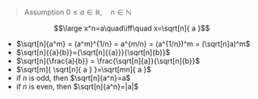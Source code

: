 
> Assumption $0\leq a\in\mathbb{R},\quad n\in\mathbb{N}$

$$\large x^n=a\quad\iff\quad x=\sqrt[n]{ a }$$

- $\sqrt[n]{a^m} = (a^m)^{1/n} = a^{m/n} = (a^{1/n})^m = (\sqrt[n]a)^m$
- $\sqrt[n]{{a}{b}}={\sqrt[n]{{a}}}{\sqrt[n]{b}}$
- $\sqrt[n]{\frac{a}{b}} = \frac{\sqrt[n]{a}}{\sqrt[n]{b}}$
- $\sqrt[m]{ \sqrt[n]{ a } }=\sqrt[mn]{ a }$
- if $n$ is odd, then $\sqrt[n]{a^n}=a$
- if $n$ is even, then $\sqrt[n]{a^n}=|a|$

